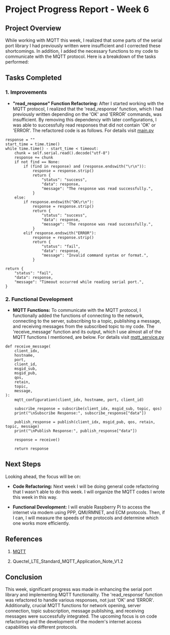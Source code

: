 # Project Progress Report - Week 6

## Project Overview

While working with MQTT this week, I realized that some parts of the serial port library I had previously written were insufficient and I corrected these shortcomings. In addition, I added the necessary functions to my code to communicate with the MQTT protocol. Here is a breakdown of the tasks performed:

## Tasks Completed

### 1. Improvements

- **"read_response" Function Refactoring:** After I started working with the MQTT protocol, I realized that the 'read_response' function, which I had previously written depending on the 'OK' and 'ERROR' commands, was insufficient. By removing this dependency with later configurations, I was able to successfully read responses that did not contain 'OK' or 'ERROR'. The refactored code is as follows. For details visit [main.py](https://github.com/m19yurttutar/raspberry-pi-modem-communication/blob/master/main.py)

```
response = ""
start_time = time.time()
while time.time() - start_time < timeout:
    chunk = self.serial.read().decode("utf-8")
    response += chunk
    if not find == None:
        if (find in response) and (response.endswith("\r\n")):
            response = response.strip()
            return {
                "status": "success",
                "data": response,
                "message": "The response was read successfully.",
            }
    else:
        if response.endswith("OK\r\n"):
            response = response.strip()
            return {
                "status": "success",
                "data": response,
                "message": "The response was read successfully.",
            }
        elif response.endswith("ERROR"):
            response = response.strip()
            return {
                "status": "fail",
                "data": response,
                "message": "Invalid command syntax or format.",
            }

return {
    "status": "fail",
    "data": response,
    "message": "Timeout occurred while reading serial port.",
}
```

### 2. Functional Development

- **MQTT Functions:** To communicate with the MQTT protocol, I functionally added the functions of connecting to the network, connecting to the server, subscribing to a topic, publishing a message, and receiving messages from the subscribed topic to my code. The 'receive_message' function and its output, which I use almost all of the MQTT functions I mentioned, are below. For details visit [mqtt_service.py](https://github.com/m19yurttutar/raspberry-pi-modem-communication/blob/master/mqtt_service.py)

```
def receive_message(
    client_idx,
    hostname,
    port,
    client_id,
    msgid_sub,
    msgid_pub,
    qos,
    retain,
    topic,
    message,
):
    mqtt_configuration(client_idx, hostname, port, client_id)

    subscribe_response = subscribe(client_idx, msgid_sub, topic, qos)
    print("\nSubscribe Response:", subscribe_response["data"])

    publish_response = publish(client_idx, msgid_pub, qos, retain, topic, message)
    print("\nPublish Response:", publish_response["data"])

    response = receive()

    return response
```

## Next Steps

Looking ahead, the focus will be on:

- **Code Refactoring:** Next week I will be doing general code refactoring that I wasn't able to do this week. I will organize the MQTT codes I wrote this week in this way.

- **Functional Development:** I will enable Raspberry Pi to access the internet via modem using PPP, QMI/RMNET, and ECM protocols. Then, if I can, I will measure the speeds of the protocols and determine which one works more efficiently.

## References

1. [MQTT](https://mqtt.org)

2. Quectel_LTE_Standard_MQTT_Application_Note_V1.2

## Conclusion

This week, significant progress was made in enhancing the serial port library and implementing MQTT functionality. The 'read_response' function was refactored to handle various responses, not just 'OK' and 'ERROR'. Additionally, crucial MQTT functions for network opening, server connection, topic subscription, message publishing, and receiving messages were successfully integrated. The upcoming focus is on code refactoring and the development of the modem's internet access capabilities via different protocols.
